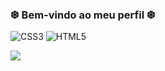  ### ❆ Bem-vindo ao meu perfil ❆
![CSS3](https://img.shields.io/badge/css3-%231572B6.svg?style=for-the-badge&logo=css3&logoColor=white) ![HTML5](https://img.shields.io/badge/html5-%23E34F26.svg?style=for-the-badge&logo=html5&logoColor=white)




![](https://github-readme-stats.vercel.app/api?username=Gabrielfstt&theme=tokyonight&hide_border=false&include_all_commits=false&count_private=false)<br/>

